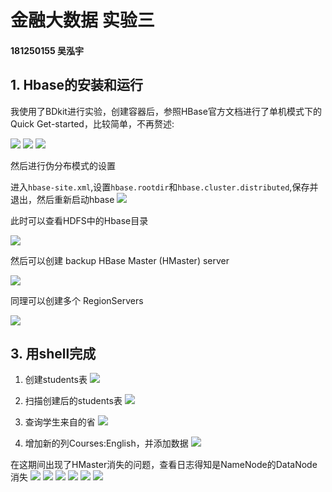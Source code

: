 # 金融大数据  实验三

#### 181250155 吴泓宇
 
## 1. Hbase的安装和运行

我使用了BDkit进行实验，创建容器后，参照HBase官方文档进行了单机模式下的Quick Get-started，比较简单，不再赘述:

![](figures/1.png)
![](figures/2.png)
![](figures/3.png)

然后进行伪分布模式的设置

进入`hbase-site.xml`,设置`hbase.rootdir`和`hbase.cluster.distributed`,保存并退出，然后重新启动hbase
![](figures/4.png)

此时可以查看HDFS中的Hbase目录

![](figures/5.png)

然后可以创建 backup HBase Master (HMaster) server

![](figures/6.png)

同理可以创建多个 RegionServers

![](figures/7.png)


## 3. 用shell完成

1. 创建students表
![](figures/8.png)

2. 扫描创建后的students表
![](figures/9.png)
3. 查询学生来自的省
![](figures/10.png)
4. 增加新的列Courses:English，并添加数据
![](figures/11.png)

在这期间出现了HMaster消失的问题，查看日志得知是NameNode的DataNode消失
![](figures/12.png)
![](figures/13.png)
![](figures/14.png)
![](figures/15.png)
![](figures/16.png)
![](figures/17.png)

